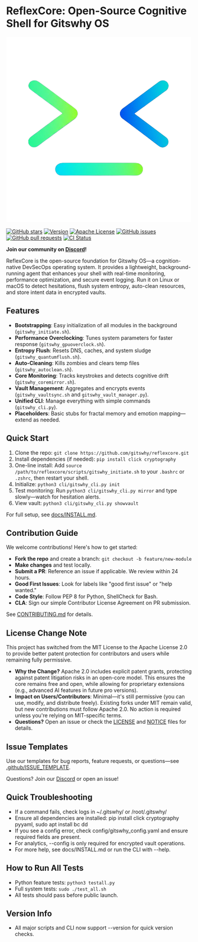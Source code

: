 # ReflexCore: Open-Source Cognitive Shell for Gitswhy OS

![ReflexCore Logo](assets/logo.png)

[![GitHub stars](https://img.shields.io/github/stars/gitswhy/reflexcore?style=social)](https://github.com/gitswhy/reflexcore/stargazers)
[![Version](https://img.shields.io/badge/version-v1.0.0-green.svg)](https://github.com/gitswhy/reflexcore/releases/tag/v1.0.0)
[![Apache License](https://img.shields.io/badge/License-Apache_2.0-blue.svg)](https://github.com/gitswhy/reflexcore/blob/main/LICENSE)
[![GitHub issues](https://img.shields.io/github/issues/gitswhy/reflexcore)](https://github.com/gitswhy/reflexcore/issues)
[![GitHub pull requests](https://img.shields.io/github/issues-pr/gitswhy/reflexcore)](https://github.com/gitswhy/reflexcore/pulls)
[![CI Status](https://github.com/gitswhy/reflexcore/actions/workflows/reflexcore-ci.yml/badge.svg)](https://github.com/gitswhy/reflexcore/actions/workflows/reflexcore-ci.yml)

**Join our community on [Discord](https://discord.com/invite/NuevNNzQwm)!**

ReflexCore is the open-source foundation for Gitswhy OS—a cognition-native DevSecOps operating system. It provides a lightweight, background-running agent that enhances your shell with real-time monitoring, performance optimization, and secure event logging. Run it on Linux or macOS to detect hesitations, flush system entropy, auto-clean resources, and store intent data in encrypted vaults.

## Features
- **Bootstrapping**: Easy initialization of all modules in the background (`gitswhy_initiate.sh`).
- **Performance Overclocking**: Tunes system parameters for faster response (`gitswhy_gpuoverclock.sh`).
- **Entropy Flush**: Resets DNS, caches, and system sludge (`gitswhy_quantumflush.sh`).
- **Auto-Cleaning**: Kills zombies and clears temp files (`gitswhy_autoclean.sh`).
- **Core Monitoring**: Tracks keystrokes and detects cognitive drift (`gitswhy_coremirror.sh`).
- **Vault Management**: Aggregates and encrypts events (`gitswhy_vaultsync.sh` and `gitswhy_vault_manager.py`).
- **Unified CLI**: Manage everything with simple commands (`gitswhy_cli.py`).
- **Placeholders**: Basic stubs for fractal memory and emotion mapping—extend as needed.

## Quick Start
1. Clone the repo: `git clone https://github.com/gitswhy/reflexcore.git`
2. Install dependencies (if needed): `pip install click cryptography`
3. One-line install: Add `source /path/to/reflexcore/scripts/gitswhy_initiate.sh` to your `.bashrc` or `.zshrc`, then restart your shell.
4. Initialize: `python3 cli/gitswhy_cli.py init`
5. Test monitoring: Run `python3 cli/gitswhy_cli.py mirror` and type slowly—watch for hesitation alerts.
6. View vault: `python3 cli/gitswhy_cli.py showvault`

For full setup, see [docs/INSTALL.md](docs/INSTALL.md).

## Contribution Guide
We welcome contributions! Here's how to get started:
- **Fork the repo** and create a branch: `git checkout -b feature/new-module`
- **Make changes** and test locally.
- **Submit a PR**: Reference an issue if applicable. We review within 24 hours.
- **Good First Issues**: Look for labels like "good first issue" or "help wanted."
- **Code Style**: Follow PEP 8 for Python, ShellCheck for Bash.
- **CLA**: Sign our simple Contributor License Agreement on PR submission.

See [CONTRIBUTING.md](CONTRIBUTING.md) for details.

## License Change Note
This project has switched from the MIT License to the Apache License 2.0 to provide better patent protection for contributors and users while remaining fully permissive. 

- **Why the Change?** Apache 2.0 includes explicit patent grants, protecting against patent litigation risks in an open-core model. This ensures the core remains free and open, while allowing for proprietary extensions (e.g., advanced AI features in future pro versions).
- **Impact on Users/Contributors**: Minimal—it's still permissive (you can use, modify, and distribute freely). Existing forks under MIT remain valid, but new contributions must follow Apache 2.0. No action is required unless you're relying on MIT-specific terms.
- **Questions?** Open an issue or check the [LICENSE](LICENSE) and [NOTICE](NOTICE) files for details.

## Issue Templates
Use our templates for bug reports, feature requests, or questions—see [.github/ISSUE_TEMPLATE](.github/ISSUE_TEMPLATE).

Questions? Join our [Discord](https://discord.com/invite/NuevNNzQwm) or open an issue! 

## Quick Troubleshooting
- If a command fails, check logs in ~/.gitswhy/ or /root/.gitswhy/
- Ensure all dependencies are installed: pip install click cryptography pyyaml, sudo apt install bc dd
- If you see a config error, check config/gitswhy_config.yaml and ensure required fields are present.
- For analytics, --config is only required for encrypted vault operations.
- For more help, see docs/INSTALL.md or run the CLI with --help.

## How to Run All Tests
- Python feature tests: `python3 testall.py`
- Full system tests: `sudo ./test_all.sh`
- All tests should pass before public launch.

## Version Info
- All major scripts and CLI now support --version for quick version checks. 